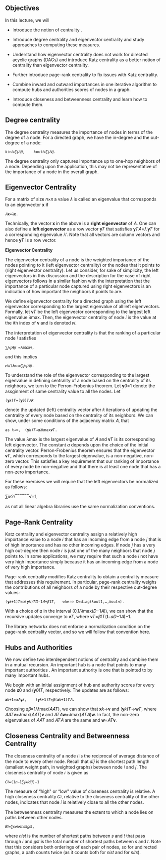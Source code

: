 ## Objectives

In this lecture, we will

- Introduce the notion of centrality .

- Introduce degree centrality and eigenvector centrality and study approaches to computing these measures.

- Understand how eigenvector centrality does not work for directed acyclic graphs (DAGs) and introduce Katz centrality as a better notion of centrality than eigenvector centrality.

- Further introduce page-rank centrality to fix issues with Katz centrality.

- Combine inward and outward importances in one iterative algorithm to compute hubs and authorities scores of nodes in a graph.

- Introduce closeness and betweenness centrality and learn how to compute them.

##  Degree centrality
The degree centrality measures the importance of nodes in terms of the degree of a node. For a directed graph, we have the in-degree and the out-degree of a node:

 	𝑘in𝑖=∑𝑗𝐴𝑗𝑖,    𝑘out𝑖=∑𝑗𝐴𝑖𝑗.	 	 
The degree centrality only captures importance up to one-hop neighbors of a node. Depending upon the application, this may not be representative of the importance of a node in the overall graph.



## Eigenvector Centrality

For a matrix of size 𝑛×𝑛 a value 𝜆 is called an eigenvalue that corresponds to an eigenvector 𝐱 if

 	𝐴𝐱=𝜆𝐱.	 	 
Technically, the vector 𝐱 in the above is a **right eigenvector** of 𝐴. One can also define a **left eigenvector** as a row vector 𝐲𝑇 that satisfies 𝐲𝑇𝐴=𝜆′𝐲𝑇 for a corresponding eigenvalue 𝜆′. Note that all vectors are column vectors and hence 𝐲𝑇 is a row vector.


**Eigenvector Centrality**

The eigenvector centrality of a node is the weighted importance of the nodes pointing to it (left eigenvector centrality) or the nodes that it points to (right eigenvector centrality). Let us consider, for sake of simplicity, the left eigenvectors in this discussion and the description for the case of right eigenvectors follows in a similar fashion with the interpretation that the importance of a particular node captured using right eigenvectors is an indication of how important the neighbors it points to are.

We define eigenvector centrality for a directed graph using the left eigenvector corresponding to the largest eigenvalue of all left eigenvectors. Formally, let 𝐯𝑇 be the left eigenvector corresponding to the largest left eigenvalue 𝜆max. Then, the eigenvector centrality of node 𝑖 is the value at the 𝑖th index of 𝐯 and is denoted 𝑣𝑖.

The interpretation of eigenvector centrality is that the ranking of a particular node 𝑖 satisfies

 	∑𝑗𝑣𝑗𝐴𝑗𝑖	=𝜆max𝑣𝑖,	 	 
and this implies

 	𝑣𝑖=1𝜆max∑𝑗𝑣𝑗𝐴𝑗𝑖.	 	 
To understand the role of the eigenvector corresponding to the largest eigenvalue in defining centrality of a node based on the centrality of its neighbors, we turn to the Perron-Frobenius theorem. Let 𝐲0=1 denote the assginment of same centrality value to all the nodes. Let

 	(𝐲𝑘)𝑇=(𝐲0)𝑇𝐴𝑘	 	 
denote the updated (left) centrality vector after 𝑘 iterations of updating the centrality of every node based on the centrality of its neighbors. We can show, under some conditions of the adjacency matrix 𝐴, that

 	as 𝑘→∞,  (𝐲𝑘)𝑇→𝛼𝜆𝑘max𝐯𝑇.	 	 
The value 𝜆max is the largest eigenvalue of 𝐴 and 𝐯𝑇 is its corresponding left eigenvector. The constant 𝛼 depends upon the choice of the initial centrality vector. Perron-Frobenius theorem ensures that the eigenvector 𝐯𝑇, which corresponds to the largest eigenvalue, is a non-negative, non-zero vector. This satisfies a key requirement that our ranking of importance of every node be non-negative and that there is at least one node that has a non-zero importance.

For these exercises we will require that the left eigenvectors be normalized as follows:

∑𝑖𝑣2𝑖‾‾‾‾‾‾√=1,
 
as not all linear algebra libraries use the same normalization conventions.

## Page-Rank Centrality

Katz centrality and eigenvector centrality assign a relatively high importance value to a node 𝑖 that has an incoming edge from a node 𝑗 that is of high importance and has no other incoming edges. If node 𝑗 has a very high out-degree then node 𝑖 is just one of the many neighbors that node 𝑗 points to. In some applications, we may require that such a node 𝑖 not have very high importance simply because it has an incoming edge from a node of very high importance.

Page-rank centrality modifies Katz centrality to obtain a centrality measure that addresses this requirement. In particular, page-rank centrality weighs the contributions of all neighbors of a node by their respective out-degree values:

 	(𝐲𝑘+1)𝑇=𝛼(𝐲𝑘)𝑇𝐷−1𝐴+𝛽1𝑇,   where 𝐷=diag(𝑘out1,…,𝑘out𝑛).	 	 
With a choice of 𝛼 in the interval (0,1/𝜆max(𝐷−1𝐴)), we can show that the recursive updates converge to 𝐯𝑇, where 𝐯𝑇=𝛽1𝑇(𝐈−𝛼𝐷−1𝐴)−1.

The library networkx does not enforce a normalization condition on the page-rank centrality vector, and so we will follow that convention here.


## Hubs and Authorities

We now define two interdependent notions of centrality and combine them in a mutual recursion. An important hub is a node that points to many important authorities . An important authority is one that is pointed to by many important hubs.

We begin with an initial assignment of hub and authority scores for every node 𝐱0 and (𝐲0)𝑇, respectively. The updates are as follows:

 	𝐱𝑘+1=𝛼𝐴𝐲𝑘,    (𝐲𝑘+1)𝑇=𝛽(𝐱𝑘+1)𝑇𝐴.	 	 
Choosing 𝛼𝛽=1/𝜆max(𝐴𝐴𝑇), we can show that 𝐱𝑘→𝐯 and (𝐲𝑘)𝑇→𝐰𝑇, where 𝐴𝐴𝑇𝐯=𝜆max(𝐴𝐴𝑇)𝐯 and 𝐴𝑇𝐴𝐰=𝜆max(𝐴𝑇𝐴)𝐰. In fact, the non-zero eigenvalues of 𝐴𝐴𝑇 and 𝐴𝑇𝐴 are the same and 𝐰=𝐴𝑇𝐯.

## Closeness Centrality and Betweenness Centrality

The closeness centrality of a node 𝑖 is the reciprocal of average distance of the node to every other node. Recall that 𝑑𝑖𝑗 is the shortest path length (smallest weight path, in weighted graphs) between node 𝑖 and 𝑗. The closeness centrality of node 𝑖 is given as

 	𝐶𝑖=(1𝑛−1∑𝑗≠𝑖𝑑𝑖𝑗)−1	 	 
The measure of “high" or “low" value of closeness centrality is relative. A high closeness centrality 𝐶𝑖, relative to the closeness centrality of the other nodes, indicates that node 𝑖 is relatively close to all the other nodes.

The betweenness centrality measures the extent to which a node lies on paths between other nodes.

 	𝐵𝑖=∑𝑠≠𝑖≠𝑡𝑛𝑖𝑠𝑡𝑔𝑠𝑡,	 	 
where 𝑛𝑖𝑠𝑡 is the number of shortest paths between 𝑠 and 𝑡 that pass through 𝑖 and 𝑔𝑠𝑡 is the total number of shortest paths between 𝑠 and 𝑡. Note that this considers both orderings of each pair of nodes, so for undirected graphs, a path counts twice (as it counts both for 𝑛𝑖𝑠𝑡 and for 𝑛𝑖𝑡𝑠).